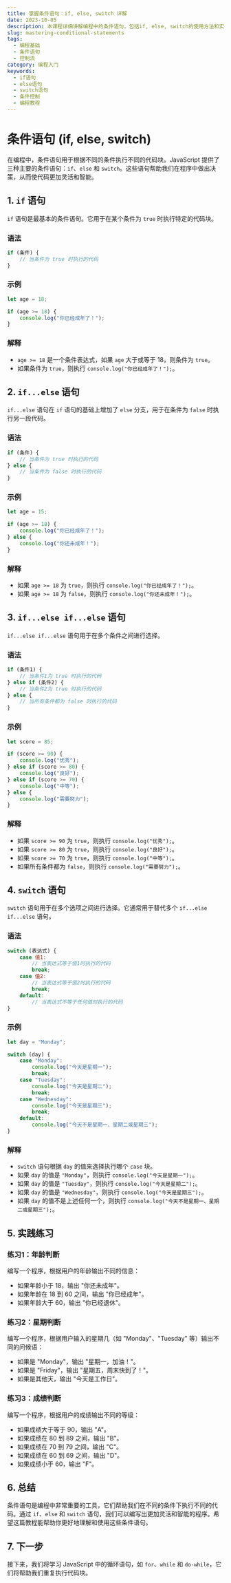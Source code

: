 ```yaml
---
title: 掌握条件语句：if, else, switch 详解
date: 2023-10-05
description: 本课程详细讲解编程中的条件语句，包括if, else, switch的使用方法和实际应用场景，帮助你掌握条件控制流。
slug: mastering-conditional-statements
tags:
  - 编程基础
  - 条件语句
  - 控制流
category: 编程入门
keywords:
  - if语句
  - else语句
  - switch语句
  - 条件控制
  - 编程教程
---
```


# 条件语句 (if, else, switch)

在编程中，条件语句用于根据不同的条件执行不同的代码块。JavaScript 提供了三种主要的条件语句：`if`、`else` 和 `switch`。这些语句帮助我们在程序中做出决策，从而使代码更加灵活和智能。

## 1. `if` 语句

`if` 语句是最基本的条件语句。它用于在某个条件为 `true` 时执行特定的代码块。

### 语法

```javascript
if (条件) {
    // 当条件为 true 时执行的代码
}
```

### 示例

```javascript
let age = 18;

if (age >= 18) {
    console.log("你已经成年了！");
}
```

### 解释

- `age >= 18` 是一个条件表达式，如果 `age` 大于或等于 18，则条件为 `true`。
- 如果条件为 `true`，则执行 `console.log("你已经成年了！");`。

## 2. `if...else` 语句

`if...else` 语句在 `if` 语句的基础上增加了 `else` 分支，用于在条件为 `false` 时执行另一段代码。

### 语法

```javascript
if (条件) {
    // 当条件为 true 时执行的代码
} else {
    // 当条件为 false 时执行的代码
}
```

### 示例

```javascript
let age = 15;

if (age >= 18) {
    console.log("你已经成年了！");
} else {
    console.log("你还未成年！");
}
```

### 解释

- 如果 `age >= 18` 为 `true`，则执行 `console.log("你已经成年了！");`。
- 如果 `age >= 18` 为 `false`，则执行 `console.log("你还未成年！");`。

## 3. `if...else if...else` 语句

`if...else if...else` 语句用于在多个条件之间进行选择。

### 语法

```javascript
if (条件1) {
    // 当条件1为 true 时执行的代码
} else if (条件2) {
    // 当条件2为 true 时执行的代码
} else {
    // 当所有条件都为 false 时执行的代码
}
```

### 示例

```javascript
let score = 85;

if (score >= 90) {
    console.log("优秀");
} else if (score >= 80) {
    console.log("良好");
} else if (score >= 70) {
    console.log("中等");
} else {
    console.log("需要努力");
}
```

### 解释

- 如果 `score >= 90` 为 `true`，则执行 `console.log("优秀");`。
- 如果 `score >= 80` 为 `true`，则执行 `console.log("良好");`。
- 如果 `score >= 70` 为 `true`，则执行 `console.log("中等");`。
- 如果所有条件都为 `false`，则执行 `console.log("需要努力");`。

## 4. `switch` 语句

`switch` 语句用于在多个选项之间进行选择。它通常用于替代多个 `if...else if...else` 语句。

### 语法

```javascript
switch (表达式) {
    case 值1:
        // 当表达式等于值1时执行的代码
        break;
    case 值2:
        // 当表达式等于值2时执行的代码
        break;
    default:
        // 当表达式不等于任何值时执行的代码
}
```

### 示例

```javascript
let day = "Monday";

switch (day) {
    case "Monday":
        console.log("今天是星期一");
        break;
    case "Tuesday":
        console.log("今天是星期二");
        break;
    case "Wednesday":
        console.log("今天是星期三");
        break;
    default:
        console.log("今天不是星期一、星期二或星期三");
}
```

### 解释

- `switch` 语句根据 `day` 的值来选择执行哪个 `case` 块。
- 如果 `day` 的值是 `"Monday"`，则执行 `console.log("今天是星期一");`。
- 如果 `day` 的值是 `"Tuesday"`，则执行 `console.log("今天是星期二");`。
- 如果 `day` 的值是 `"Wednesday"`，则执行 `console.log("今天是星期三");`。
- 如果 `day` 的值不是上述任何一个，则执行 `console.log("今天不是星期一、星期二或星期三");`。

## 5. 实践练习

### 练习1：年龄判断

编写一个程序，根据用户的年龄输出不同的信息：

- 如果年龄小于 18，输出 "你还未成年"。
- 如果年龄在 18 到 60 之间，输出 "你已经成年"。
- 如果年龄大于 60，输出 "你已经退休"。

### 练习2：星期判断

编写一个程序，根据用户输入的星期几（如 "Monday"、"Tuesday" 等）输出不同的问候语：

- 如果是 "Monday"，输出 "星期一，加油！"。
- 如果是 "Friday"，输出 "星期五，周末快到了！"。
- 如果是其他天，输出 "今天是工作日"。

### 练习3：成绩判断

编写一个程序，根据用户的成绩输出不同的等级：

- 如果成绩大于等于 90，输出 "A"。
- 如果成绩在 80 到 89 之间，输出 "B"。
- 如果成绩在 70 到 79 之间，输出 "C"。
- 如果成绩在 60 到 69 之间，输出 "D"。
- 如果成绩小于 60，输出 "F"。

## 6. 总结

条件语句是编程中非常重要的工具，它们帮助我们在不同的条件下执行不同的代码。通过 `if`、`else` 和 `switch` 语句，我们可以编写出更加灵活和智能的程序。希望这篇教程能帮助你更好地理解和使用这些条件语句。

## 7. 下一步

接下来，我们将学习 JavaScript 中的循环语句，如 `for`、`while` 和 `do-while`，它们将帮助我们重复执行代码块。